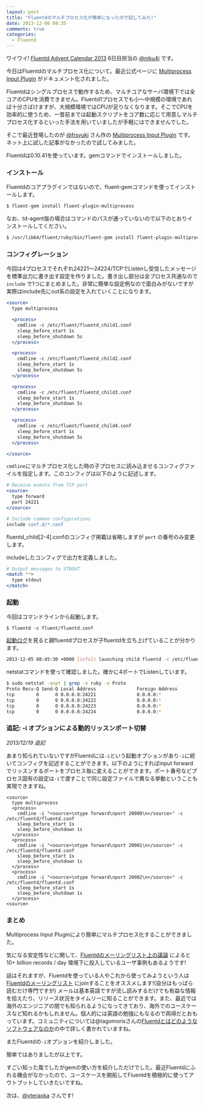 ```yaml
---
layout: post
title: "Fluentdのマルチプロセス化が簡単になったので試してみた!"
date: 2013-12-06 08:35
comments: true
categories: 
  - Fluentd
---
```


ワイワイ! [Fluentd Advent Calendar 2013](http://qiita.com/advent-calendar/2013/fluentd) 6日目担当の [@niku4i](http://twitter.com/niku4i) です。

<!--more-->

今日はFluentdのマルチプロセス化について。最近公式ページに [Multiprocess Input Plugin](http://docs.fluentd.org/articles/in_multiprocess) がドキュメント化されました。

Fluentdはシングルプロセスで動作するため、マルチコアなサーバ環境下では全コアのCPUを消費できません。Fluentd1プロセスでも小〜中規模の環境であれば十分さばけますが、大規模環境ではCPUが足りなくなります。そこでCPUを効率的に使うため、一昔前までは起動スクリプトをコア数に応じて用意しマルチプロセス化するといった手法を用いていましたが手軽にはできませんでした。

そこで最近登場したのが [@frsyuki](https://twitter.com/frsyuki) さん作の [Multiprocess Input Plugin](http://docs.fluentd.org/articles/in_multiprocess) です。ネット上に試した記事がなかったので試してみました。

Fluentdは0.10.41を使っています。gemコマンドでインストールしました。

### インストール
Fluentdのコアプラグインではないので、fluent-gemコマンドを使ってインストールします。

``` bash install plugin
$ fluent-gem install fluent-plugin-multiprocess
```

なお、td-agent版の場合はコマンドのパスが通っていないので以下のとおりインストールしてください。

``` bash install plugin (td-agent user)
$ /usr/lib64/fluent/ruby/bin/fluent-gem install fluent-plugin-multiprocess
```

### コンフィグレーション

今回は4プロセスでそれぞれ24221〜24224/TCPでListenし受信したメッセージを標準出力に書き出す設定を作りました。書き出し部分は全プロセス共通なので `include` で1つにまとめました。非常に簡単な設定例なので面白みがないですが実際はinclude先にout系の設定を入れていくことになります。

``` apache /etc/fluent/fluentd.conf
<source>
  type multiprocess

  <process>
    cmdline -c /etc/fluent/fluentd_child1.conf
    sleep_before_start 1s
    sleep_before_shutdown 5s
  </process>

  <process>
    cmdline -c /etc/fluent/fluentd_child2.conf
    sleep_before_start 1s
    sleep_before_shutdown 5s
  </process>

  <process>
    cmdline -c /etc/fluent/fluentd_child3.conf
    sleep_before_start 1s
    sleep_before_shutdown 5s
  </process>

  <process>
    cmdline -c /etc/fluent/fluentd_child4.conf
    sleep_before_start 1s
    sleep_before_shutdown 5s
  </process>

</source>
```

`cmdline`にマルチプロセス化した時の子プロセスに読み込ませるコンフィグファイルを指定します。このコンフィグは以下のように記述します。

``` apache /etc/fluent/fluentd_child1.conf
# Receive events from TCP port
<source>
  type forward
  port 24221
</source>

# Include common configurations
include conf.d/*.conf
```

fluentd_child[2-4].confのコンフィグ掲載は省略しますが `port` の番号のみ変更します。

includeしたコンフィグで出力を定義しました。

``` apache /etc/fluent/conf.d/match_all.conf 
# Output messages to STDOUT
<match **>
  type stdout
</match>
```

### 起動

今回はコマンドラインから起動します。

`$ fluentd -c fluent/fluentd.conf`

[起動ログ](https://gist.github.com/niku4i/7802190)を見ると親fluentdプロセスが子fluentdを立ち上げていることが分かります。

``` bash 起動ログ抜粋
2013-12-05 08:45:30 +0000 [info]: launching child fluentd -c /etc/fluent/fluentd_child4.conf
```

netstatコマンドを使って確認しました。確かに4ポートでListenしています。
``` sh
$ sudo netstat -anpt | grep -e ruby -e Proto
Proto Recv-Q Send-Q Local Address               Foreign Address             State       PID/Program name   
tcp        0      0 0.0.0.0:24221               0.0.0.0:*                   LISTEN      25160/ruby          
tcp        0      0 0.0.0.0:24222               0.0.0.0:*                   LISTEN      25143/ruby          
tcp        0      0 0.0.0.0:24223               0.0.0.0:*                   LISTEN      25126/ruby          
tcp        0      0 0.0.0.0:24224               0.0.0.0:*                   LISTEN      25108/ruby 
```

### 追記: -i オプションによる動的リッスンポート切替

*2013/12/19 追記*

あまり知られていないですがFluentdには`-i`という起動オプションがあり`-i`に続いてコンフィグを記述することができます。以下のようにすればinput forwardでリッスンするポートをプロセス毎に変えることができます。ポート番号などプロセス固有の設定は`-i`で渡すことで同じ設定ファイルで異なる挙動ということも実現できますね。

```
<source>
  type multiprocess
  <process>
    cmdline -i "<source>\ntype forward\nport 20000\n</source>" -c /etc/fluentd/fluentd.conf
    sleep_before_start 1s
    sleep_before_shutdown 1s
  </process>
  <process>
    cmdline -i "<source>\ntype forward\nport 20001\n</source>" -c /etc/fluentd/fluentd.conf
    sleep_before_start 1s
    sleep_before_shutdown 1s
  </process>
  <process>
    cmdline -i "<source>\ntype forward\nport 20002\n</source>" -c /etc/fluentd/fluentd.conf
    sleep_before_start 1s
    sleep_before_shutdown 1s
  </process>
<source>
```

### まとめ

Multiprocess Input Pluginにより簡単にマルチプロセス化することができました。

気になる安定性などに関して、[Fluentdのメーリングリスト上の議論](https://groups.google.com/forum/#!topic/fluentd/syXPqRAE-4w) によると 10+ billion records / day 環境下に投入しているユーザ事例もあるようです!

話はそれますが、Fluentdを使っている人やこれから使ってみようという人は [Fluentdのメーリングリスト](http://docs.fluentd.org/ja/articles/mailing-list) にjoinすることをオススメします!(自分はもっぱら読むだけ専門ですが) メールは基本英語ですが流し読みするだけでも有益な情報を拾えたり、リリース状況をタイムリーに知ることができます。また、最近では海外のエンジニアの間でも知られるようになってきており、海外でのユースケースなど知れるかもしれません。個人的には英語の勉強にもなるので両得だとおもっています。コミュニティについては@tagomorisさんの[Fluentdとはどのようなソフトウェアなのか](http://tagomoris.hatenablog.com/entry/2013/12/03/150656)の中で詳しく書かれていますね。

またFluentdの`-i`オプションを紹介しました。

簡単ではありましたが以上です。

すごい知った風でしたがgemの使い方を紹介しただけでした。最近Fluentdにふれる機会がなかったので、ユースケースを開拓してFluentdを積極的に使ってアウトプットしていきたいですね。

次は、[@yteraoka](https://twitter.com/yteraoka) さんです!

